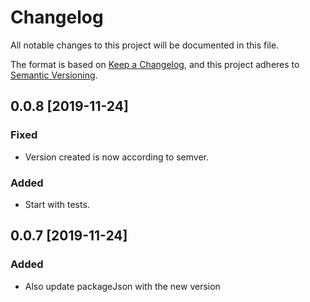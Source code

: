 # Changelog
All notable changes to this project will be documented in this file.

The format is based on [Keep a Changelog](https://keepachangelog.com/en/1.0.0/),
and this project adheres to [Semantic Versioning](https://semver.org/spec/v2.0.0.html).

## 0.0.8 [2019-11-24]

### Fixed
- Version created is now according to semver.

### Added
- Start with tests.

## 0.0.7 [2019-11-24]

### Added
- Also update packageJson with the new version